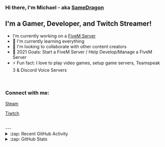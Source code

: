 ### Hi there, I'm Michael - aka [SameDragon][steamlnk]

## I'm a Gamer, Developer, and Twitch Streamer!
- I'm currently working on a [FiveM Server][currentprojectwebsite]
- 🌱 I'm currently learning everything
- 👯 I'm looking to collaborate with other content creators
- 🥅 2021 Goals: Start a FiveM Server / Help Develop/Manage a FiveM Server
- ⚡ Fun fact: I love to play video games, setup game servers, Teamspeak 3 & Discord Voice Servers

<br />

### Connect with me:

[Steam][steamlnk]

[Tiwtch][twitch]

<br />
---
<details>
  <summary>:zap: Recent GitHub Activity</summary>
  UPDATE COMING SOON!
<!--START_SECTION:activity
1. 🗣 Commented on [#2](https://github.com/codeSTACKr/portfolio-sass/issues/2) in [codeSTACKr/portfolio-sass](https://github.com/codeSTACKr/portfolio-sass)
2. ❗️ Closed issue [#2](https://github.com/codeSTACKr/portfolio-sass/issues/2) in [codeSTACKr/portfolio-sass](https://github.com/codeSTACKr/portfolio-sass)
3. ❌ Closed PR [#11](https://github.com/codeSTACKr/free-developer-resources/pull/11) in [codeSTACKr/free-developer-resources](https://github.com/codeSTACKr/free-developer-resources)
4. 🗣 Commented on [#11](https://github.com/codeSTACKr/free-developer-resources/issues/11) in [codeSTACKr/free-developer-resources](https://github.com/codeSTACKr/free-developer-resources)
5. 🎉 Merged PR [#10](https://github.com/codeSTACKr/free-developer-resources/pull/10) in [codeSTACKr/free-developer-resources](https://github.com/codeSTACKr/free-developer-resources)
<!--END_SECTION:activity-->
</details>
<details>
  <summary>:zap: GitHub Stats</summary>
  
  ![SameDragon1's GitHub stats](https://github-readme-stats.vercel.app/api?username=samedragon1&count_private=true&show_icons=true&theme=onedark)

</details>

[steamlnk]: https://steamcommunity.com/id/samedragon
[twitch]: http://twitch.tv/samedragon1
[currentprojectwebsite]: https://github.com/SameDragonRP
